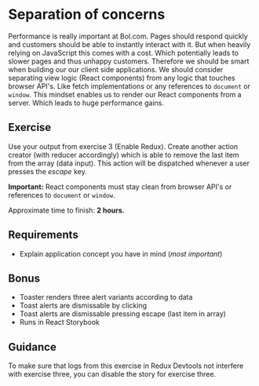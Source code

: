 # Separation of concerns
Performance is really important at Bol.com. Pages should respond quickly and customers should be able to instantly interact with it. But when heavily relying on JavaScript this comes with a cost. Which potentially leads to slower pages and thus unhappy customers.
Therefore we should be smart when building our our client side applications. We should consider separating view logic (React components) from any logic that touches browser API's. Like fetch implementations or any references to `document` or `window`.
This mindset enables us to render our React components from a server. Which leads to huge performance gains.

## Exercise
Use your output from exercise 3 (Enable Redux). Create another action creator (with reducer accordingly) which is able to remove the last item from the array (data input).
This action will be dispatched whenever a user presses the *escape* key.

**Important:** React components must stay clean from browser API's or references to `document` or `window`.

Approximate time to finish: **2 hours.**

## Requirements
* Explain application concept you have in mind (*most important*)

## Bonus
* Toaster renders three alert variants according to data
* Toast alerts are dismissable by clicking
* Toast alerts are dismissable pressing escape (last item in array)
* Runs in React Storybook

## Guidance
To make sure that logs from this exercise in Redux Devtools not interfere with exercise three, you can disable the story for exercise three.
